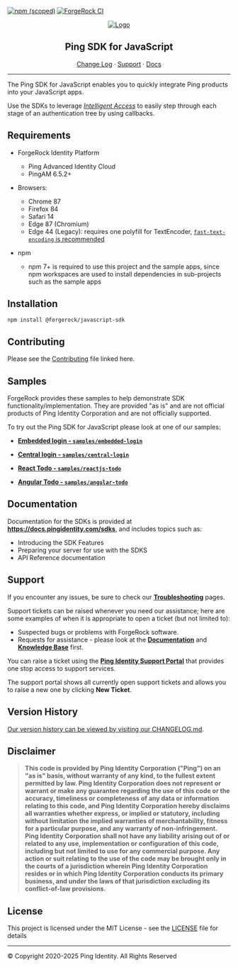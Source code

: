 [![npm (scoped)](https://img.shields.io/npm/v/@forgerock/javascript-sdk?color=%23f46200&label=Version&style=flat-square)](CHANGELOG.md)
[![ForgeRock CI](https://github.com/ForgeRock/forgerock-javascript-sdk/actions/workflows/ci.yml/badge.svg)](https://github.com/ForgeRock/forgerock-javascript-sdk/actions/workflows/ci.yml)

<p align="center">
  <a href="https://github.com/ForgeRock">
    <img src="https://cdn-docs.pingidentity.com/navbar/ping-logo-horizontal.svg" alt="Logo">
  </a>
  <h2 align="center">Ping SDK for JavaScript</h2>
  <p align="center">
    <a href="https://github.com/ForgeRock/forgerock-javascript-sdk/blob/master/CHANGELOG.md">Change Log</a>
    ·
    <a href="#support">Support</a>
    ·
    <a href="#documentation" target="_blank">Docs</a>
  </p>
<hr/></p>

The Ping SDK for JavaScript enables you to quickly integrate Ping products into your JavaScript apps.

Use the SDKs to leverage _[Intelligent Access](https://www.pingidentity.com/en/platform/capabilities/intelligent-access.html)_ to easily step through each stage of an authentication tree by using callbacks.

<!------------------------------------------------------------------------------------------------------------------------------------>

<!-- REQUIREMENTS - Supported AM versions, API versions, any other requirements. -->

## Requirements

- ForgeRock Identity Platform

  - Ping Advanced Identity Cloud
  - PingAM 6.5.2+

- Browsers:

  - Chrome 87
  - Firefox 84
  - Safari 14
  - Edge 87 (Chromium)
  - Edge 44 (Legacy): requires one polyfill for TextEncoder, [`fast-text-encoding` is recommended](https://www.npmjs.com/package/fast-text-encoding)

- npm

  - npm 7+ is required to use this project and the sample apps, since npm workspaces are used to install dependencies in sub-projects such as the sample apps

<!------------------------------------------------------------------------------------------------------------------------------------>

<!-- INSTALLATION -->

## Installation

```
npm install @forgerock/javascript-sdk
```

## Contributing

Please see the [Contributing](./CONTRIBUTING.md) file linked here.

## Samples

ForgeRock provides these samples to help demonstrate SDK functionality/implementation. They are provided "as is" and are not official products of Ping Identity Corporation and are not officially supported.

To try out the Ping SDK for JavaScript please look at one of our samples:

- [**Embedded login - `samples/embedded-login`**](https://github.com/ForgeRock/sdk-sample-apps/blob/main/embedded-login/README.md)

- [**Central login - `samples/central-login`**](https://github.com/ForgeRock/sdk-sample-apps/blob/main/central-login/README.md)

- [**React Todo - `samples/reactjs-todo`**](https://github.com/ForgeRock/sdk-sample-apps/blob/main/reactjs-todo/README.md)

- [**Angular Todo - `samples/angular-todo`**](https://github.com/ForgeRock/sdk-sample-apps/blob/main/angular-todo/README.md)

<!------------------------------------------------------------------------------------------------------------------------------------>

<!-- DOCS - Link off to the AM-centric documentation at sdks.forgerock.com. -->

## Documentation

Documentation for the SDKs is provided at **<https://docs.pingidentity.com/sdks>**, and includes topics such as:

- Introducing the SDK Features
- Preparing your server for use with the SDKS
- API Reference documentation

<!------------------------------------------------------------------------------------------------------------------------------------>

<!-- SUPPORT -->

## Support

If you encounter any issues, be sure to check our **[Troubleshooting](https://support.pingidentity.com/s/article/How-do-I-troubleshoot-the-ForgeRock-SDK-for-JavaScript)** pages.

Support tickets can be raised whenever you need our assistance; here are some examples of when it is appropriate to open a ticket (but not limited to):

- Suspected bugs or problems with ForgeRock software.
- Requests for assistance - please look at the **[Documentation](https://docs.pingidentity.com/sdks)** and **[Knowledge Base](https://support.pingidentity.com/s/knowledge-base)** first.

You can raise a ticket using the **[Ping Identity Support Portal](https://support.pingidentity.com/s/)** that provides one stop access to support services.

The support portal shows all currently open support tickets and allows you to raise a new one by clicking **New Ticket**.

## Version History

[Our version history can be viewed by visiting our CHANGELOG.md](https://github.com/ForgeRock/forgerock-javascript-sdk/blob/master/CHANGELOG.md).

<!------------------------------------------------------------------------------------------------------------------------------------>

<!------------------------------------------------------------------------------------------------------------------------------------>

<!-- LEGAL -->

## Disclaimer

> **This code is provided by Ping Identity Corporation ("Ping") on an "as is" basis, without warranty of any kind, to the fullest extent permitted by law.
> Ping Identity Corporation does not represent or warrant or make any guarantee regarding the use of this code or the accuracy, timeliness or completeness of any data or information relating to this code, and Ping Identity Corporation hereby disclaims all warranties whether express, or implied or statutory, including without limitation the implied warranties of merchantability, fitness for a particular purpose, and any warranty of non-infringement.
> Ping Identity Corporation shall not have any liability arising out of or related to any use, implementation or configuration of this code, including but not limited to use for any commercial purpose.
> Any action or suit relating to the use of the code may be brought only in the courts of a jurisdiction wherein Ping Identity Corporation resides or in which Ping Identity Corporation conducts its primary business, and under the laws of that jurisdiction excluding its conflict-of-law provisions.**

<!------------------------------------------------------------------------------------------------------------------------------------>

<!-- LICENSE - Links to the MIT LICENSE file in each repo. -->

## License

This project is licensed under the MIT License - see the [LICENSE](./packages/javascript-sdk/LICENSE) file for details

---

© Copyright 2020-2025 Ping Identity. All Rights Reserved

